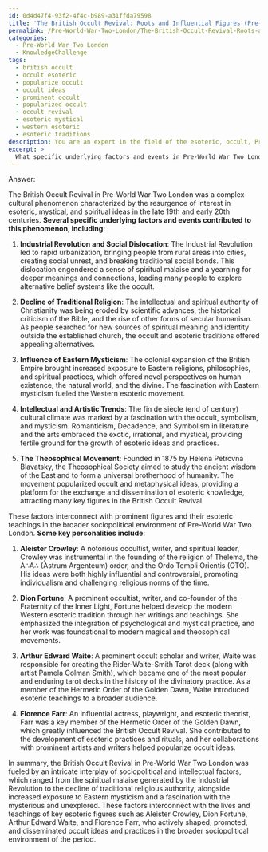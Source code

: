 ```yaml
---
id: 0d4d47f4-93f2-4f4c-b989-a31ffda79598
title: 'The British Occult Revival: Roots and Influential Figures (Pre-WW2 London)'
permalink: /Pre-World-War-Two-London/The-British-Occult-Revival-Roots-and-Influential-Figures-Pre-WW2-London/
categories:
  - Pre-World War Two London
  - KnowledgeChallenge
tags:
  - british occult
  - occult esoteric
  - popularize occult
  - occult ideas
  - prominent occult
  - popularized occult
  - occult revival
  - esoteric mystical
  - western esoteric
  - esoteric traditions
description: You are an expert in the field of the esoteric, occult, Pre-World War Two London and Education. You are a writer of tests, challenges, books and deep knowledge on Pre-World War Two London for initiates and students to gain deep insights and understanding from. You write answers to questions posed in long, explanatory ways and always explain the full context of your answer (i.e., related concepts, formulas, examples, or history), as well as the step-by-step thinking process you take to answer the challenges. Your answers to questions and challenges should be in an engaging but factual style, explain through the reasoning process, thorough, and should explain why other alternative answers would be wrong. Summarize the key themes, ideas, and conclusions at the end.
excerpt: > 
  What specific underlying factors and events in Pre-World War Two London contributed to the rise of the British Occult Revival, and how did these factors interconnect with prominent figures and their esoteric teachings in the broader sociopolitical environment during that period?
---
```

Answer:

The British Occult Revival in Pre-World War Two London was a complex cultural phenomenon characterized by the resurgence of interest in esoteric, mystical, and spiritual ideas in the late 19th and early 20th centuries. **Several specific underlying factors and events contributed to this phenomenon, including**:

1. **Industrial Revolution and Social Dislocation**: The Industrial Revolution led to rapid urbanization, bringing people from rural areas into cities, creating social unrest, and breaking traditional social bonds. This dislocation engendered a sense of spiritual malaise and a yearning for deeper meanings and connections, leading many people to explore alternative belief systems like the occult.

2. **Decline of Traditional Religion**: The intellectual and spiritual authority of Christianity was being eroded by scientific advances, the historical criticism of the Bible, and the rise of other forms of secular humanism. As people searched for new sources of spiritual meaning and identity outside the established church, the occult and esoteric traditions offered appealing alternatives.

3. **Influence of Eastern Mysticism**: The colonial expansion of the British Empire brought increased exposure to Eastern religions, philosophies, and spiritual practices, which offered novel perspectives on human existence, the natural world, and the divine. The fascination with Eastern mysticism fueled the Western esoteric movement.

4. **Intellectual and Artistic Trends**: The fin de siècle (end of century) cultural climate was marked by a fascination with the occult, symbolism, and mysticism. Romanticism, Decadence, and Symbolism in literature and the arts embraced the exotic, irrational, and mystical, providing fertile ground for the growth of esoteric ideas and practices.

5. **The Theosophical Movement**: Founded in 1875 by Helena Petrovna Blavatsky, the Theosophical Society aimed to study the ancient wisdom of the East and to form a universal brotherhood of humanity. The movement popularized occult and metaphysical ideas, providing a platform for the exchange and dissemination of esoteric knowledge, attracting many key figures in the British Occult Revival.

These factors interconnect with prominent figures and their esoteric teachings in the broader sociopolitical environment of Pre-World War Two London. **Some key personalities include**:

1. **Aleister Crowley**: A notorious occultist, writer, and spiritual leader, Crowley was instrumental in the founding of the religion of Thelema, the A∴A∴ (Astrum Argenteum) order, and the Ordo Templi Orientis (OTO). His ideas were both highly influential and controversial, promoting individualism and challenging religious norms of the time.

2. **Dion Fortune**: A prominent occultist, writer, and co-founder of the Fraternity of the Inner Light, Fortune helped develop the modern Western esoteric tradition through her writings and teachings. She emphasized the integration of psychological and mystical practice, and her work was foundational to modern magical and theosophical movements.

3. **Arthur Edward Waite**: A prominent occult scholar and writer, Waite was responsible for creating the Rider-Waite-Smith Tarot deck (along with artist Pamela Colman Smith), which became one of the most popular and enduring tarot decks in the history of the divinatory practice. As a member of the Hermetic Order of the Golden Dawn, Waite introduced esoteric teachings to a broader audience.

4. **Florence Farr**: An influential actress, playwright, and esoteric theorist, Farr was a key member of the Hermetic Order of the Golden Dawn, which greatly influenced the British Occult Revival. She contributed to the development of esoteric practices and rituals, and her collaborations with prominent artists and writers helped popularize occult ideas.

In summary, the British Occult Revival in Pre-World War Two London was fueled by an intricate interplay of sociopolitical and intellectual factors, which ranged from the spiritual malaise generated by the Industrial Revolution to the decline of traditional religious authority, alongside increased exposure to Eastern mysticism and a fascination with the mysterious and unexplored. These factors interconnect with the lives and teachings of key esoteric figures such as Aleister Crowley, Dion Fortune, Arthur Edward Waite, and Florence Farr, who actively shaped, promoted, and disseminated occult ideas and practices in the broader sociopolitical environment of the period.
